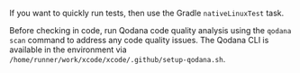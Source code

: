 If you want to quickly run tests, then use the Gradle `nativeLinuxTest` task.

Before checking in code, run Qodana code quality analysis using the `qodana scan` command to address any code quality issues. The Qodana CLI is available in the environment via `/home/runner/work/xcode/xcode/.github/setup-qodana.sh`.
